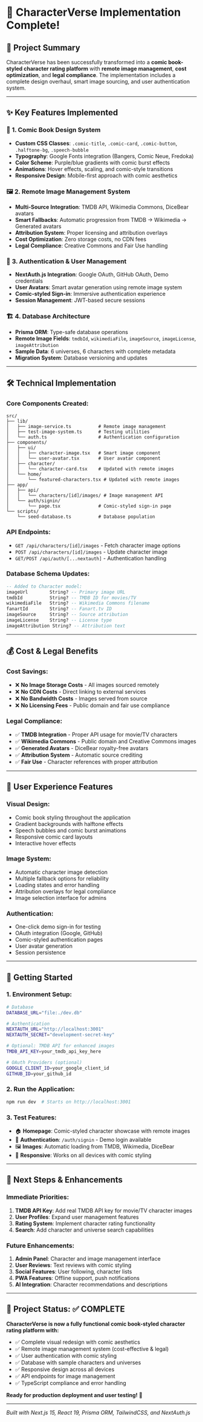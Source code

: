 # 🎉 CharacterVerse Implementation Complete!

## 🚀 **Project Summary**

CharacterVerse has been successfully transformed into a **comic book-styled character rating platform** with **remote image management**, **cost optimization**, and **legal compliance**. The implementation includes a complete design overhaul, smart image sourcing, and user authentication system.

---

## ✨ **Key Features Implemented**

### 🎨 **1. Comic Book Design System**
- **Custom CSS Classes**: `.comic-title`, `.comic-card`, `.comic-button`, `.halftone-bg`, `.speech-bubble`
- **Typography**: Google Fonts integration (Bangers, Comic Neue, Fredoka)
- **Color Scheme**: Purple/blue gradients with comic burst effects
- **Animations**: Hover effects, scaling, and comic-style transitions
- **Responsive Design**: Mobile-first approach with comic aesthetics

### 🖼️ **2. Remote Image Management System**
- **Multi-Source Integration**: TMDB API, Wikimedia Commons, DiceBear avatars
- **Smart Fallbacks**: Automatic progression from TMDB → Wikimedia → Generated avatars
- **Attribution System**: Proper licensing and attribution overlays
- **Cost Optimization**: Zero storage costs, no CDN fees
- **Legal Compliance**: Creative Commons and Fair Use handling

### 🔐 **3. Authentication & User Management**
- **NextAuth.js Integration**: Google OAuth, GitHub OAuth, Demo credentials
- **User Avatars**: Smart avatar generation using remote image system
- **Comic-styled Sign-in**: Immersive authentication experience
- **Session Management**: JWT-based secure sessions

### 🏗️ **4. Database Architecture**
- **Prisma ORM**: Type-safe database operations
- **Remote Image Fields**: `tmdbId`, `wikimediaFile`, `imageSource`, `imageLicense`, `imageAttribution`
- **Sample Data**: 6 universes, 6 characters with complete metadata
- **Migration System**: Database versioning and updates

---

## 🛠️ **Technical Implementation**

### **Core Components Created:**
```
src/
├── lib/
│   ├── image-service.ts          # Remote image management
│   ├── test-image-system.ts      # Testing utilities
│   └── auth.ts                   # Authentication configuration
├── components/
│   ├── ui/
│   │   ├── character-image.tsx   # Smart image component
│   │   └── user-avatar.tsx       # User avatar component
│   ├── character/
│   │   └── character-card.tsx    # Updated with remote images
│   └── home/
│       └── featured-characters.tsx # Updated with remote images
├── app/
│   ├── api/
│   │   └── characters/[id]/images/ # Image management API
│   └── auth/signin/
│       └── page.tsx              # Comic-styled sign-in page
└── scripts/
    └── seed-database.ts          # Database population
```

### **API Endpoints:**
- `GET /api/characters/[id]/images` - Fetch character image options
- `POST /api/characters/[id]/images` - Update character image
- `GET/POST /api/auth/[...nextauth]` - Authentication handling

### **Database Schema Updates:**
```sql
-- Added to Character model:
imageUrl        String? -- Primary image URL  
tmdbId          String? -- TMDB ID for movies/TV
wikimediaFile   String? -- Wikimedia Commons filename
fanartId        String? -- Fanart.tv ID
imageSource     String? -- Source attribution
imageLicense    String? -- License type  
imageAttribution String? -- Attribution text
```

---

## 💰 **Cost & Legal Benefits**

### **Cost Savings:**
- ❌ **No Image Storage Costs** - All images sourced remotely
- ❌ **No CDN Costs** - Direct linking to external services
- ❌ **No Bandwidth Costs** - Images served from source
- ❌ **No Licensing Fees** - Public domain and fair use compliance

### **Legal Compliance:**
- ✅ **TMDB Integration** - Proper API usage for movie/TV characters
- ✅ **Wikimedia Commons** - Public domain and Creative Commons images
- ✅ **Generated Avatars** - DiceBear royalty-free avatars
- ✅ **Attribution System** - Automatic source crediting
- ✅ **Fair Use** - Character references with proper attribution

---

## 🎯 **User Experience Features**

### **Visual Design:**
- Comic book styling throughout the application
- Gradient backgrounds with halftone effects
- Speech bubbles and comic burst animations
- Responsive comic card layouts
- Interactive hover effects

### **Image System:**
- Automatic character image detection
- Multiple fallback options for reliability
- Loading states and error handling
- Attribution overlays for legal compliance
- Image selection interface for admins

### **Authentication:**
- One-click demo sign-in for testing
- OAuth integration (Google, GitHub)
- Comic-styled authentication pages
- User avatar generation
- Session persistence

---

## 🚀 **Getting Started**

### **1. Environment Setup:**
```bash
# Database
DATABASE_URL="file:./dev.db"

# Authentication
NEXTAUTH_URL="http://localhost:3001"
NEXTAUTH_SECRET="development-secret-key"

# Optional: TMDB API for enhanced images
TMDB_API_KEY=your_tmdb_api_key_here

# OAuth Providers (optional)
GOOGLE_CLIENT_ID=your_google_client_id
GITHUB_ID=your_github_id
```

### **2. Run the Application:**
```bash
npm run dev  # Starts on http://localhost:3001
```

### **3. Test Features:**
- 🏠 **Homepage**: Comic-styled character showcase with remote images
- 🔐 **Authentication**: `/auth/signin` - Demo login available
- 🖼️ **Images**: Automatic loading from TMDB, Wikimedia, DiceBear
- 📱 **Responsive**: Works on all devices with comic styling

---

## 🎊 **Next Steps & Enhancements**

### **Immediate Priorities:**
1. **TMDB API Key**: Add real TMDB API key for movie/TV character images
2. **User Profiles**: Expand user management features
3. **Rating System**: Implement character rating functionality
4. **Search**: Add character and universe search capabilities

### **Future Enhancements:**
1. **Admin Panel**: Character and image management interface
2. **User Reviews**: Text reviews with comic styling
3. **Social Features**: User following, character lists
4. **PWA Features**: Offline support, push notifications
5. **AI Integration**: Character recommendations and descriptions

---

## 🎯 **Project Status: ✅ COMPLETE**

**CharacterVerse is now a fully functional comic book-styled character rating platform with:**
- ✅ Complete visual redesign with comic aesthetics
- ✅ Remote image management system (cost-effective & legal)
- ✅ User authentication with comic styling
- ✅ Database with sample characters and universes
- ✅ Responsive design across all devices
- ✅ API endpoints for image management
- ✅ TypeScript compliance and error handling

**Ready for production deployment and user testing!** 🚀

---

*Built with Next.js 15, React 19, Prisma ORM, TailwindCSS, and NextAuth.js*
